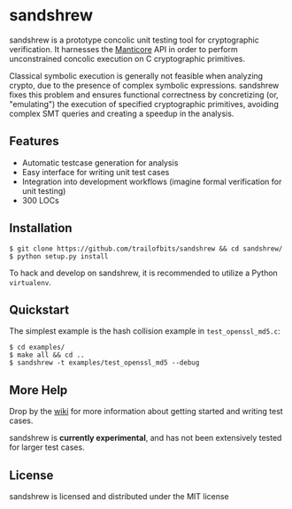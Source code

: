 # sandshrew

sandshrew is a prototype concolic unit testing tool for cryptographic verification. It harnesses the [Manticore](https://github.com/trailofbits/manticore) API in order to perform unconstrained concolic execution on C cryptographic primitives.

Classical symbolic execution is generally not feasible when analyzing crypto, due to the presence of complex symbolic expressions. sandshrew fixes this problem and ensures functional correctness by concretizing (or, "emulating") the execution of specified cryptographic primitives, avoiding complex SMT queries and creating a speedup in the analysis.

## Features

* Automatic testcase generation for analysis
* Easy interface for writing unit test cases
* Integration into development workflows (imagine formal verification for unit testing)
* 300 LOCs

## Installation

```
$ git clone https://github.com/trailofbits/sandshrew && cd sandshrew/
$ python setup.py install
```

To hack and develop on sandshrew, it is recommended to utilize a Python `virtualenv`.

## Quickstart

The simplest example is the hash collision example in `test_openssl_md5.c`:

```
$ cd examples/
$ make all && cd ..
$ sandshrew -t examples/test_openssl_md5 --debug
```

## More Help

Drop by the [wiki](https://github.com/trailofbits/sandshrew/wiki) for more information about getting started and writing test cases.

sandshrew is __currently experimental__, and has not been extensively tested for larger test cases.

## License

sandshrew is licensed and distributed under the MIT license
